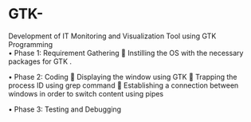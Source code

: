 # GTK-
Development of IT Monitoring and Visualization Tool using GTK Programming  
•	Phase 1: Requirement Gathering
	Instilling the OS with the necessary packages for GTK .

•	Phase 2: Coding
	Displaying the window using GTK 
	Trapping the process ID using grep command
	Establishing a connection between windows in order to switch content using pipes 

•	Phase 3: Testing and Debugging

